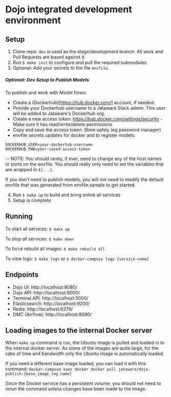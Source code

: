 # Dojo integrated development environment

## Setup

1. Clone repo: `dev` is used as the stage/development branch. All work and Pull Requests are based against it.
2. Run `$ make init` to configure and pull the required submodules.
3. Optional: Add your secrets to the file `envfile`.

##### Optional: Dev Setup to Publish Models
To publish and work with Model flows:
  - Create a (Dockerhub)[https://hub.docker.com/] account, if needed.
  - Provide your Dockerhub username to a Jataware Slack admin. This user will be added to Jataware's Dockerhub org.
  - Create a new access token: https://hub.docker.com/settings/security - Make sure it has read/write/delete permissions
  - Copy and save the access token. Store safely (eg password manager)
  - envfile secrets updates for docker and to register models:
```
DOCKERHUB_USER=your-dockerhub-username
DOCKERHUB_PWD=your-saved-access-token
```
-- NOTE: You should rarely, if ever, need to change any of the host names or ports on the envfile.
You should really only need to set the variables that are wrapped in `${...}`.

If you don't need to publish models, you will not need to modify the default envfile that was generated from envfile.sample to get started.

4. Run `$ make up` to build and bring online all services
5. Setup is complete

## Running

To start all services: `$ make up`

To stop all services: `$ make down`

To force rebuild all images: `$ make rebuild all`

To view logs: `$ make logs` or `$ docker-compose logs {service-name}`


## Endpoints

* Dojo UI: http://localhost:8080/
* Dojo API: http://localhost:8000/
* Terminal API: http://localhost:3000/
* Elasticsearch: http://localhost:9200/
* Redis: http://localhost:6379/
* DMC (Airflow): http://localhost:8090/


## Loading images to the internal Docker server

When `make up` command is run, the Ubuntu image is pulled and loaded in to the internal docker server. As some of the images are quite large, for the sake of time and bandwidth only the Ubuntu image is automatically loaded.

If you need a different base image loaded, you can load it with this command: `docker-compose exec docker docker pull jataware/dojo-publish:{base_image_tag_name}`

Since the Docker service has a persistent volume, you should not need to rerun the command unless changes have been made to the image.
